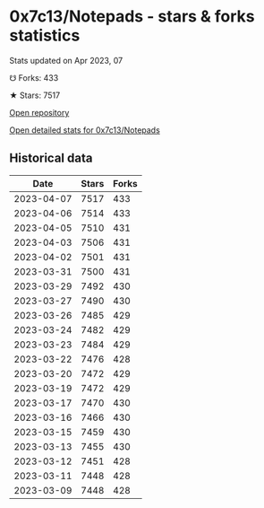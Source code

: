 # 0x7c13/Notepads - stars & forks statistics

Stats updated on Apr 2023, 07

☋ Forks: 433

★ Stars: 7517

[Open repository](https://github.com/0x7c13/Notepads)

[Open detailed stats for 0x7c13/Notepads](https://reviewgithub.com/rep/0x7c13/Notepads)

## Historical data
| Date | Stars | Forks |
|------|-------|-------|
| 2023-04-07 | 7517 | 433 | 
| 2023-04-06 | 7514 | 433 | 
| 2023-04-05 | 7510 | 431 | 
| 2023-04-03 | 7506 | 431 | 
| 2023-04-02 | 7501 | 431 | 
| 2023-03-31 | 7500 | 431 | 
| 2023-03-29 | 7492 | 430 | 
| 2023-03-27 | 7490 | 430 | 
| 2023-03-26 | 7485 | 429 | 
| 2023-03-24 | 7482 | 429 | 
| 2023-03-23 | 7484 | 429 | 
| 2023-03-22 | 7476 | 428 | 
| 2023-03-20 | 7472 | 429 | 
| 2023-03-19 | 7472 | 429 | 
| 2023-03-17 | 7470 | 430 | 
| 2023-03-16 | 7466 | 430 | 
| 2023-03-15 | 7459 | 430 | 
| 2023-03-13 | 7455 | 430 | 
| 2023-03-12 | 7451 | 428 | 
| 2023-03-11 | 7448 | 428 | 
| 2023-03-09 | 7448 | 428 | 

